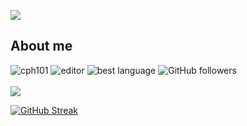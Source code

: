 [![](https://readme-typing-svg.demolab.com?font=Fira+Code&pause=1000&color=6ac932&width=510&lines=cph101+-+Fullstack;4+years+experience+in+frontend+and+backend+technologies;Dabbling+in+Swift+%F0%9F%A6%85)]()

<h2>About me</h2>
<p align="left"> 
  <img src="https://komarev.com/ghpvc/?username=cph101&label=Profile%20Visitors&color=6ac932&style=flat" alt="cph101" /> 
  <img href="https://replit.com/@cph101" src="https://img.shields.io/badge/Editor-IntelliJ%20IDEA-yellowgreen/?logo=intellijidea&color=6ac932" alt="editor">
  <img src="https://img.shields.io/badge/Addicted%20to-React-blue/?logo=react&logoColor=light-blue&color=6ac932" alt="best language">
  <img alt="GitHub followers" src="https://img.shields.io/github/followers/cph101?color=6ac932&label=User%20Followers&logo=github">
  <br><br>
  <a href="https://skillicons.dev">
    <img src="https://skillicons.dev/icons?i=html,js,css,react,nodejs,bash,idea,firebase" />
  </a>
</p>


[![GitHub Streak](https://streak-stats.demolab.com?user=cph101&theme=github-dark&stroke=6AC932&ring=6AC932&sideLabels=6AC932&currStreakLabel=6AC932&fire=6AC932&background=DD272700)](https://git.io/streak-stats)
